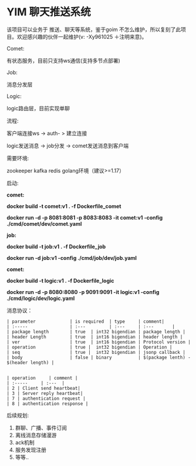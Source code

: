# YIM 聊天推送系统

该项目可以业务于 推送、聊天等系统，鉴于goim 不怎么维护，所以复刻了此项目。欢迎感兴趣的伙伴一起维护(v: -Xy961025 ＋注明来意)。

Comet:

有状态服务，目前只支持ws通信(支持多节点部署)

Job:

消息分发层

Logic:

logic路由层，目前实现单聊



流程:

客户端连接ws -> auth- > 建立连接

logic发送消息 -> job分发 -> comet发送消息到客户端



需要环境:

zookeeper kafka redis golang环境（建议>=1.17） 





启动:

**comet:**

**docker build -t comet:v1 . -f Dockerfile_comet**

**docker run -d  -p 8081:8081 -p 8083:8083 -it comet:v1  -config ./cmd/comet/dev/comet.yaml** 



**job:**

**docker build -t job:v1 . -f Dockerfile_job**

**docker run -d   job:v1  -config ./cmd/job/dev/job.yaml** 



**comet:**

**docker build -t logic:v1 . -f Dockerfile_logic**

**docker run -d  -p 8080:8080 -p 9091:9091 -it logic:v1  -config ./cmd/logic/dev/logic.yaml** 



消息协议：

```
| parameter             | is required  | type     | comment|
| :-----                | :---         | :---     | :---       |
| package length        | true  | int32 bigendian | package length |
| header Length         | true  | int16 bigendian | header length |
| ver                   | true  | int16 bigendian | Protocol version |
| operation             | true |  int32 bigendian | Operation |
| seq                   | true |  int32 bigendian | jsonp callback |
| body                  | false | binary          | $(package lenth) - $(header length) |


| operation     | comment | 
| :-----     | :---  |
| 2 | Client send heartbeat|
| 3 | Server reply heartbeat|
| 7 | authentication request |
| 8 | authentication response |
```



后续规划:

1. 群聊、广播、事件订阅
2. 离线消息存储漫游
3. ack机制
4. 服务发现注册
5. 等等..


